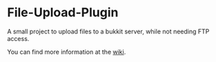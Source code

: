 # File-Upload-Plugin #

A small project to upload files to a bukkit server, while not needing FTP access.

You can find more information at the [wiki](https://github.com/I-Al-Istannen/File-Upload-Plugin/wiki).
